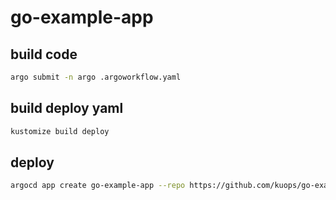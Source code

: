 # go-example-app

## build code

```bash
argo submit -n argo .argoworkflow.yaml
```

## build deploy yaml

```bash
kustomize build deploy
```

## deploy

```bash
argocd app create go-example-app --repo https://github.com/kuops/go-example-app.git --path deploy --dest-server https://kubernetes.default.svc --dest-namespace default
```
